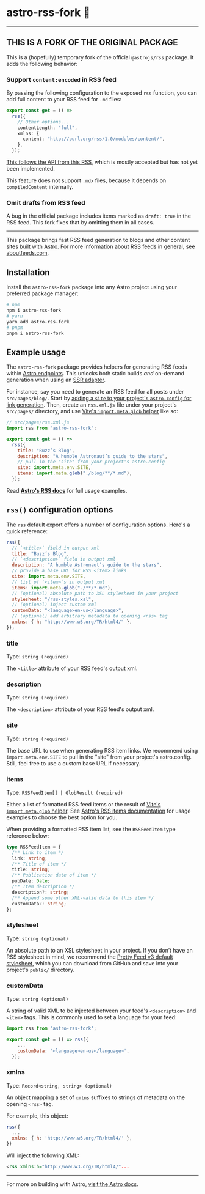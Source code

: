# astro-rss-fork 📖

---

## THIS IS A FORK OF THE ORIGINAL PACKAGE

This is a (hopefully) temporary fork of the official `@astrojs/rss` package. It adds the following behavior:

### Support `content:encoded` in RSS feed

By passing the following configuration to the exposed `rss` function, you can add full content to your RSS feed for `.md` files:

```ts
export const get = () =>
  rss({
    // Other options...
    contentLength: "full",
    xmlns: {
      content: "http://purl.org/rss/1.0/modules/content/",
    },
  });
```

[This follows the API from this RSS](https://github.com/withastro/rfcs/pull/256), which is mostly accepted but has not yet been implemented.

This feature does not support `.mdx` files, because it depends on `compiledContent` internally.

### Omit drafts from RSS feed

A bug in the official package includes items marked as `draft: true` in the RSS feed. This fork fixes that by omitting them in all cases.

---

This package brings fast RSS feed generation to blogs and other content sites built with [Astro](https://astro.build/). For more information about RSS feeds in general, see [aboutfeeds.com](https://aboutfeeds.com/).

## Installation

Install the `astro-rss-fork` package into any Astro project using your preferred package manager:

```bash
# npm
npm i astro-rss-fork
# yarn
yarn add astro-rss-fork
# pnpm
pnpm i astro-rss-fork
```

## Example usage

The `astro-rss-fork` package provides helpers for generating RSS feeds within [Astro endpoints][astro-endpoints]. This unlocks both static builds _and_ on-demand generation when using an [SSR adapter](https://docs.astro.build/en/guides/server-side-rendering/#enabling-ssr-in-your-project).

For instance, say you need to generate an RSS feed for all posts under `src/pages/blog/`. Start by [adding a `site` to your project's `astro.config` for link generation](https://docs.astro.build/en/reference/configuration-reference/#site). Then, create an `rss.xml.js` file under your project's `src/pages/` directory, and use [Vite's `import.meta.glob` helper](https://vitejs.dev/guide/features.html#glob-import) like so:

```js
// src/pages/rss.xml.js
import rss from "astro-rss-fork";

export const get = () =>
  rss({
    title: "Buzz’s Blog",
    description: "A humble Astronaut’s guide to the stars",
    // pull in the "site" from your project's astro.config
    site: import.meta.env.SITE,
    items: import.meta.glob("./blog/**/*.md"),
  });
```

Read **[Astro's RSS docs][astro-rss]** for full usage examples.

## `rss()` configuration options

The `rss` default export offers a number of configuration options. Here's a quick reference:

```js
rss({
  // `<title>` field in output xml
  title: "Buzz’s Blog",
  // `<description>` field in output xml
  description: "A humble Astronaut’s guide to the stars",
  // provide a base URL for RSS <item> links
  site: import.meta.env.SITE,
  // list of `<item>`s in output xml
  items: import.meta.glob("./**/*.md"),
  // (optional) absolute path to XSL stylesheet in your project
  stylesheet: "/rss-styles.xsl",
  // (optional) inject custom xml
  customData: "<language>en-us</language>",
  // (optional) add arbitrary metadata to opening <rss> tag
  xmlns: { h: "http://www.w3.org/TR/html4/" },
});
```

### title

Type: `string (required)`

The `<title>` attribute of your RSS feed's output xml.

### description

Type: `string (required)`

The `<description>` attribute of your RSS feed's output xml.

### site

Type: `string (required)`

The base URL to use when generating RSS item links. We recommend using `import.meta.env.SITE` to pull in the "site" from your project's astro.config. Still, feel free to use a custom base URL if necessary.

### items

Type: `RSSFeedItem[] | GlobResult (required)`

Either a list of formatted RSS feed items or the result of [Vite's `import.meta.glob` helper](https://vitejs.dev/guide/features.html#glob-import). See [Astro's RSS items documentation](https://docs.astro.build/en/guides/rss/#generating-items) for usage examples to choose the best option for you.

When providing a formatted RSS item list, see the `RSSFeedItem` type reference below:

```ts
type RSSFeedItem = {
  /** Link to item */
  link: string;
  /** Title of item */
  title: string;
  /** Publication date of item */
  pubDate: Date;
  /** Item description */
  description?: string;
  /** Append some other XML-valid data to this item */
  customData?: string;
};
```

### stylesheet

Type: `string (optional)`

An absolute path to an XSL stylesheet in your project. If you don’t have an RSS stylesheet in mind, we recommend the [Pretty Feed v3 default stylesheet](https://github.com/genmon/aboutfeeds/blob/main/tools/pretty-feed-v3.xsl), which you can download from GitHub and save into your project's `public/` directory.

### customData

Type: `string (optional)`

A string of valid XML to be injected between your feed's `<description>` and `<item>` tags. This is commonly used to set a language for your feed:

```js
import rss from 'astro-rss-fork';

export const get = () => rss({
    ...
    customData: '<language>en-us</language>',
  });
```

### xmlns

Type: `Record<string, string> (optional)`

An object mapping a set of `xmlns` suffixes to strings of metadata on the opening `<rss>` tag.

For example, this object:

```js
rss({
  ...
  xmlns: { h: 'http://www.w3.org/TR/html4/' },
})
```

Will inject the following XML:

```xml
<rss xmlns:h="http://www.w3.org/TR/html4/"...
```

---

For more on building with Astro, [visit the Astro docs][astro-rss].

[astro-rss]: https://docs.astro.build/en/guides/rss/#using-astrojsrss-recommended
[astro-endpoints]: https://docs.astro.build/en/core-concepts/astro-pages/#non-html-pages
